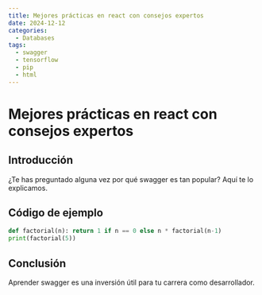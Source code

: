 ```yaml
---
title: Mejores prácticas en react con consejos expertos
date: 2024-12-12
categories:
  - Databases
tags:
  - swagger
  - tensorflow
  - pip
  - html
---
```


# Mejores prácticas en react con consejos expertos

## Introducción

¿Te has preguntado alguna vez por qué swagger es tan popular? Aquí te lo explicamos.

## Código de ejemplo

```python
def factorial(n): return 1 if n == 0 else n * factorial(n-1)
print(factorial(5))
```

## Conclusión

Aprender swagger es una inversión útil para tu carrera como desarrollador.